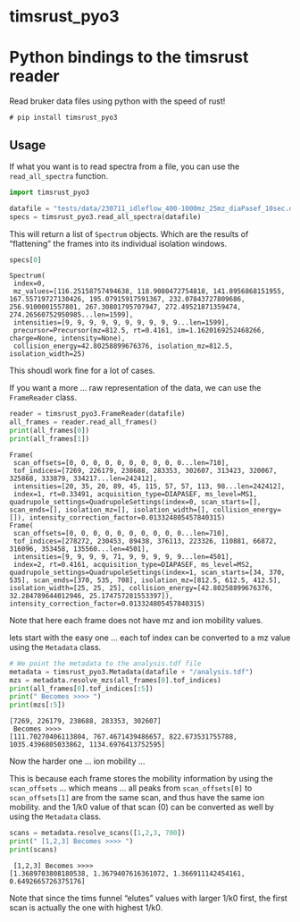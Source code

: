 # timsrust_pyo3


# Python bindings to the timsrust reader

Read bruker data files using python with the speed of rust!

``` shell
# pip install timsrust_pyo3
```

## Usage

If what you want is to read spectra from a file, you can use the
`read_all_spectra` function.

``` python
import timsrust_pyo3

datafile = "tests/data/230711_idleflow_400-1000mz_25mz_diaPasef_10sec.d"
specs = timsrust_pyo3.read_all_spectra(datafile)
```

This will return a list of `Spectrum` objects. Which are the results of
“flattening” the frames into its individual isolation windows.

``` python
specs[0]
```

    Spectrum(
     index=0,
     mz_values=[116.25158757494638, 118.9080472754818, 141.8956868151955, 167.55719727130426, 195.07915917591367, 232.07843727809686, 256.9100001557801, 267.30801795707947, 272.49521871359474, 274.26560752950985...len=1599],
     intensities=[9, 9, 9, 9, 9, 9, 9, 9, 9, 9...len=1599],
     precursor=Precursor(mz=812.5, rt=0.4161, im=1.1620169252468266, charge=None, intensity=None),
     collision_energy=42.80258899676376, isolation_mz=812.5, isolation_width=25)

This shoudl work fine for a lot of cases.

If you want a more … raw representation of the data, we can use the
`FrameReader` class.

``` python
reader = timsrust_pyo3.FrameReader(datafile)
all_frames = reader.read_all_frames()
print(all_frames[0])
print(all_frames[1])
```

    Frame(
     scan_offsets=[0, 0, 0, 0, 0, 0, 0, 0, 0, 0...len=710],
     tof_indices=[7269, 226179, 238688, 283353, 302607, 313423, 320067, 325868, 333879, 334217...len=242412],
     intensities=[20, 35, 20, 89, 45, 115, 57, 57, 113, 98...len=242412],
     index=1, rt=0.33491, acquisition_type=DIAPASEF, ms_level=MS1, quadrupole_settings=QuadrupoleSettings(index=0, scan_starts=[], scan_ends=[], isolation_mz=[], isolation_width=[], collision_energy=[]), intensity_correction_factor=0.013324805457840315)
    Frame(
     scan_offsets=[0, 0, 0, 0, 0, 0, 0, 0, 0, 0...len=710],
     tof_indices=[278272, 230453, 89438, 376113, 223326, 110881, 66872, 316096, 353458, 135560...len=4501],
     intensities=[9, 9, 9, 9, 71, 9, 9, 9, 9, 9...len=4501],
     index=2, rt=0.4161, acquisition_type=DIAPASEF, ms_level=MS2, quadrupole_settings=QuadrupoleSettings(index=1, scan_starts=[34, 370, 535], scan_ends=[370, 535, 708], isolation_mz=[812.5, 612.5, 412.5], isolation_width=[25, 25, 25], collision_energy=[42.80258899676376, 32.284789644012946, 25.174757281553397]), intensity_correction_factor=0.013324805457840315)

Note that here each frame does not have mz and ion mobility values.

lets start with the easy one … each tof index can be converted to a mz
value using the `Metadata` class.

``` python
# We point the metadata to the analysis.tdf file
metadata = timsrust_pyo3.Metadata(datafile + "/analysis.tdf")
mzs = metadata.resolve_mzs(all_frames[0].tof_indices)
print(all_frames[0].tof_indices[:5])
print(" Becomes >>>> ")
print(mzs[:5])
```

    [7269, 226179, 238688, 283353, 302607]
     Becomes >>>>
    [111.70270406113804, 767.4671439486657, 822.673531755788, 1035.4396805033862, 1134.6976413752595]

Now the harder one … ion mobility …

This is because each frame stores the mobility information by using the
`scan_offsets` … which means … all peaks from `scan_offsets[0]` to
`scan_offsets[1]` are from the same scan, and thus have the same ion
mobility. and the 1/k0 value of that scan (0) can be converted as well
by using the `Metadata` class.

``` python
scans = metadata.resolve_scans([1,2,3, 700])
print(" [1,2,3] Becomes >>>> ")
print(scans)
```

     [1,2,3] Becomes >>>>
    [1.3689703808180538, 1.3679407616361072, 1.366911142454161, 0.6492665726375176]

Note that since the tims funnel “elutes” values with larger 1/k0 first,
the first scan is actually the one with highest 1/k0.
